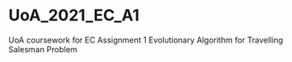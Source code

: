# UoA_2021_EC_A1
UoA coursework for EC Assignment 1 
Evolutionary Algorithm for Travelling Salesman Problem 
